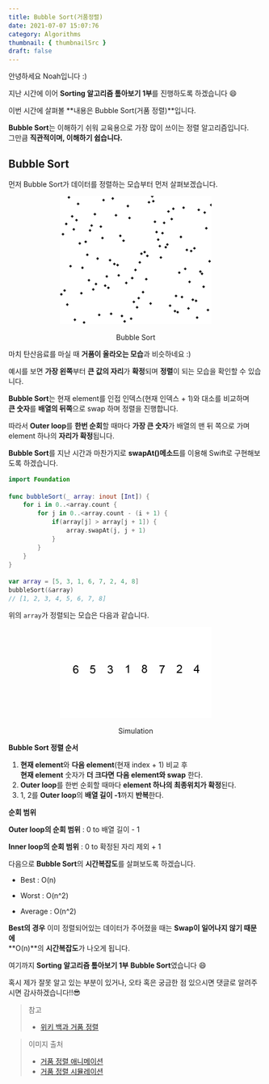 ```yaml
---
title: Bubble Sort(거품정렬)
date: 2021-07-07 15:07:76
category: Algorithms
thumbnail: { thumbnailSrc }
draft: false
---
```


안녕하세요 Noah입니다 :)

지난 시간에 이어 **Sorting 알고리즘 톺아보기 1부**를 진행하도록 하겠습니다 😄

이번 시간에 살펴볼 **내용은 Bubble Sort(거품 정렬)**입니다.

**Bubble Sort**는 이해하기 쉬워 교육용으로 가장 많이 쓰이는 정렬 알고리즘입니다.  
그만큼 **직관적이며, 이해하기 쉽습니다.**

## Bubble Sort

먼저 Bubble Sort가 데이터를 정렬하는 모습부터 먼저 살펴보겠습니다.

<p align="center">
<img src="assets/2021-07-07/1.gif" width="300"/>
<center>Bubble Sort</center>
</p>

마치 탄산음료를 마실 때 **거품이 올라오는 모습**과 비슷하네요 :)

예시를 보면 **가장 왼쪽**부터 **큰 값의 자리**가 **확정**되며 **정렬**이 되는 모습을 확인할 수 있습니다.

**Bubble Sort**는 현재 element를 인접 인덱스(현재 인덱스 + 1)와 대소를 비교하며  
**큰 숫자**를 **배열의 뒤쪽**으로 swap 하며 정렬을 진행합니다.

따라서 **Outer loop**를 **한번 순회**할 때마다 **가장 큰 숫자**가 배열의 맨 뒤 쪽으로 가며  
element 하나의 **자리가 확정**됩니다.

**Bubble Sort**를 지난 시간과 마찬가지로 **swapAt()메소드**를 이용해 Swift로 구현해보도록 하겠습니다.

```swift
import Foundation

func bubbleSort(_ array: inout [Int]) {
    for i in 0..<array.count {
        for j in 0..<array.count - (i + 1) {
            if(array[j] > array[j + 1]) {
                array.swapAt(j, j + 1)
            }
        }
    }
}

var array = [5, 3, 1, 6, 7, 2, 4, 8]
bubbleSort(&array)
// [1, 2, 3, 4, 5, 6, 7, 8]
```

위의 `array`가 정렬되는 모습은 다음과 같습니다.

<p align="center">
<img src="assets/2021-07-07/2.gif"/>
<center>Simulation</center>
</p>

**Bubble Sort 정렬 순서**

1. **현재 element**와 **다음 element**(현재 index + 1) 비교 후  
   **현재 element** 숫자가 **더 크다면** **다음 element와 swap** 한다.
2. **Outer loop**를 한번 순회할 때마다 **element 하나의 최종위치가 확정**된다.
3. 1, 2를 **Outer loop**의 **배열 길이 -1**까지 **반복**한다.

**순회 범위**

**Outer loop의 순회 범위** : 0 to 배열 길이 - 1

**Inner loop의 순회 범위** : 0 to 확정된 자리 제외 + 1

다음으로 **Bubble Sort**의 **시간복잡도**를 살펴보도록 하겠습니다.

- Best : O(n)

- Worst : O(n^2)

- Average : O(n^2)

**Best의 경우** 이미 정렬되어있는 데이터가 주어졌을 때는 **Swap이 일어나지 않기 때문에**  
**O(n)**의 **시간복잡도**가 나오게 됩니다.

여기까지 **Sorting 알고리즘 톺아보기 1부** **Bubble Sort**였습니다 😄

혹시 제가 잘못 알고 있는 부분이 있거나, 오타 혹은 궁금한 점 있으시면 댓글로 알려주시면 감사하겠습니다!!😎

> 참고
>
> - [위키 백과 거품 정렬](https://en.wikipedia.org/wiki/Bubble_sort)

> 이미지 출처
>
> - [거품 정렬 애니메이션](https://en.wikipedia.org/wiki/File:Bubble_sort_animation.gif)
> - [거품 정렬 시뮬레이션](https://en.wikipedia.org/wiki/File:Bubble-sort-example-300px.gif)
